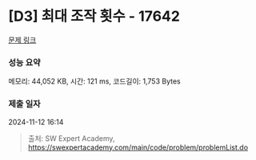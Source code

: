 # [D3] 최대 조작 횟수 - 17642 

[문제 링크](https://swexpertacademy.com/main/code/problem/problemDetail.do?contestProbId=AYj_Dz-6qLgDFASl) 

### 성능 요약

메모리: 44,052 KB, 시간: 121 ms, 코드길이: 1,753 Bytes

### 제출 일자

2024-11-12 16:14



> 출처: SW Expert Academy, https://swexpertacademy.com/main/code/problem/problemList.do